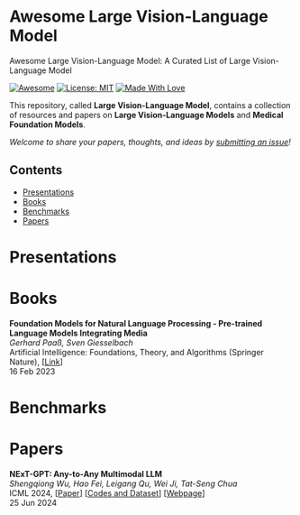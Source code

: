 # Awesome Large Vision-Language Model
Awesome Large Vision-Language Model: A Curated List of Large Vision-Language Model

[![Awesome](https://cdn.rawgit.com/sindresorhus/awesome/d7305f38d29fed78fa85652e3a63e154dd8e8829/media/badge.svg)](https://github.com/SuperBruceJia/Awesome-Large-Vision-Language-Model) 
[![License: MIT](https://img.shields.io/badge/License-MIT-green.svg)](https://opensource.org/licenses/MIT)
[![Made With Love](https://img.shields.io/badge/Made%20With-Love-red.svg)](https://github.com/SuperBruceJia/Awesome-Large-Vision-Language-Model)

This repository, called **Large Vision-Language Model**, contains a collection of resources and papers on **Large Vision-Language Models** and **Medical Foundation Models**. 

*Welcome to share your papers, thoughts, and ideas by [submitting an issue](https://github.com/SuperBruceJia/Awesome-Large-Vision-Language-Model/issues/new)!* 

## Contents
- [Presentations](#Presentations)
- [Books](#Books)
- [Benchmarks](#Benchmarks)
- [Papers](#Papers)

# Presentations

# Books 
**Foundation Models for Natural Language Processing - Pre-trained Language Models Integrating Media**\
*Gerhard Paaß, Sven Giesselbach*\
Artificial Intelligence: Foundations, Theory, and Algorithms (Springer Nature), [[Link](https://link.springer.com/book/10.1007/978-3-031-23190-2)]\
16 Feb 2023

# Benchmarks

# Papers
**NExT-GPT: Any-to-Any Multimodal LLM**\
*Shengqiong Wu, Hao Fei, Leigang Qu, Wei Ji, Tat-Seng Chua*\
ICML 2024, [[Paper](https://arxiv.org/abs/2309.05519)] [[Codes and Dataset](https://github.com/NExT-GPT/NExT-GPT)] [[Webpage](https://next-gpt.github.io/)] \
25 Jun 2024

